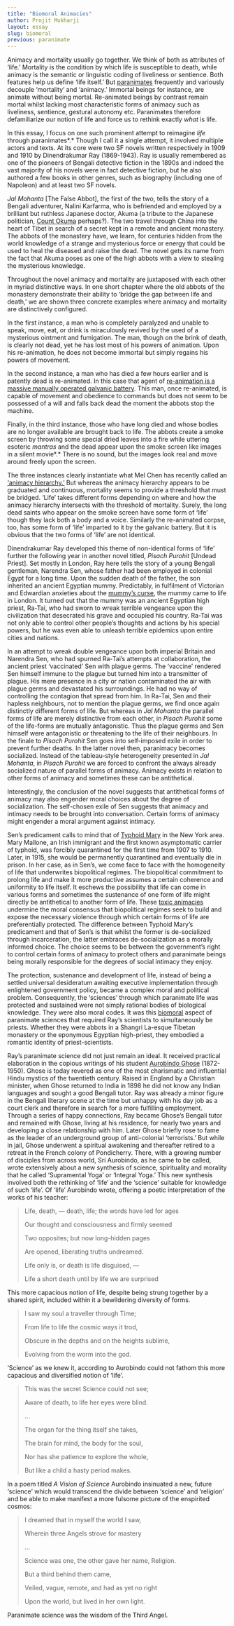 ```yaml
---
title: "Biomoral Animacies"
author: Projit Mukharji
layout: essay
slug: biomoral
previous: paranimate
---
```


Animacy and mortality usually go together. We think of both as
attributes of ‘life.’ Mortality is the condition by which life is
susceptible to death, while animacy is the semantic or linguistic coding
of liveliness or sentience. Both features help us define ‘life itself.’
But [paranimates](http://histscifi.com/essays/mukharji/paranimate.html)
frequently and variously decouple ‘mortality’ and ‘animacy.’ Immortal
beings for instance, are animate without being mortal. Re-animated
beings by contrast remain mortal whilst lacking most characteristic
forms of animacy such as liveliness, sentience, gestural autonomy etc.
Paranimates therefore defamiliarize our notion of life and force us to
rethink exactly *what* is life.

In this essay, I focus on one such prominent attempt to reimagine *life*
through paranimates*.* Though I call it a single attempt, it involved
multiple actors and texts. At its core were two SF novels written
respectively in 1909 and 1910 by Dinendrakumar Ray (1869-1943). Ray is
usually remembered as one of the pioneers of Bengali detective fiction
in the 1890s and indeed the vast majority of his novels were in fact
detective fiction, but he also authored a few books in other genres,
such as biography (including one of Napoleon) and at least two SF
novels.

*Jal Mohanta* \[The False Abbot\], the first of the two, tells the story
of a Bengali adventurer, Nalini Karfarma, who is befriended and employed
by a brilliant but ruthless Japanese doctor, Akuma (a tribute to the
Japanese politician, [Count
Okuma](http://www.britannica.com/EBchecked/topic/426606/Okuma-Shigenobu)
perhaps?). The two travel through China into the heart of Tibet in
search of a secret kept in a remote and ancient monastery. The abbots of
the monastery have, we learn, for centuries hidden from the world
knowledge of a strange and mysterious force or energy that could be used
to heal the diseased and raise the dead. The novel gets its name from
the fact that Akuma poses as one of the high abbots with a view to
stealing the mysterious knowledge.

Throughout the novel animacy and mortality are juxtaposed with each
other in myriad distinctive ways. In one short chapter where the old
abbots of the monastery demonstrate their ability to ‘bridge the gap
between life and death,’ we are shown three concrete examples where
animacy and mortality are distinctively configured.

In the first instance, a man who is completely paralyzed and unable to
speak, move, eat, or drink is miraculously revived by the used of a
mysterious ointment and fumigation. The man, though on the brink of
death, is clearly not dead, yet he has lost most of his powers of
animation. Upon his re-animation, he does not become immortal but simply
regains his powers of movement.

In the second instance, a man who has died a few hours earlier and is
patently dead is re-animated. In this case that agent of [re-animation
is a massive manually operated galvanic
battery](https://muse.jhu.edu/login?auth=0&type=summary&url=/journals/leonardo/v048/48.3.stephens.pdf).
This man, once re-animated, is capable of movement and obedience to
commands but does not seem to be possessed of a will and falls back dead
the moment the abbots stop the machine.

Finally, in the third instance, those who have long died and whose
bodies are no longer available are brought back to life. The abbots
create a smoke screen by throwing some special dried leaves into a fire
while uttering esoteric *mantras* and the dead appear upon the smoke
screen like images in a silent movie*.* There is no sound, but the
images look real and move around freely upon the screen.

The three instances clearly instantiate what Mel Chen has recently
called an [‘animacy hierarchy.’](https://www.dukeupress.edu/Animacies/)
But whereas the animacy hierarchy appears to be graduated and
continuous, mortality seems to provide a threshold that must be bridged.
‘Life’ takes different forms depending on where and how the animacy
hierarchy intersects with the threshold of mortality. Surely, the long
dead saints who appear on the smoke screen have some form of ‘life’
though they lack both a body and a voice. Similarly the re-animated
corpse, too, has some form of ‘life’ imparted to it by the galvanic
battery. But it is obvious that the two forms of ‘life’ are not
identical.

Dinendrakumar Ray developed this theme of non-identical forms of ‘life’
further the following year in another novel titled, *Pisach Purohit*
\[Undead Priest\]. Set mostly in London, Ray here tells the story of a
young Bengali gentleman, Narendra Sen, whose father had been employed in
colonial Egypt for a long time. Upon the sudden death of the father, the
son inherited an ancient Egyptian mummy. Predictably, in fulfilment of
Victorian and Edwardian anxieties about the [mummy’s
curse](https://newhumanist.org.uk/articles/2867/unwrapping-the-mummys-curse),
the mummy came to life in London. It turned out that the mummy was an
ancient Egyptian high priest, Ra-Tai, who had sworn to wreak terrible
vengeance upon the civilization that desecrated his grave and occupied
his country. Ra-Tai was not only able to control other people’s thoughts
and actions by his special powers, but he was even able to unleash
terrible epidemics upon entire cities and nations.

In an attempt to wreak double vengeance upon both imperial Britain and
Narendra Sen, who had spurned Ra-Tai’s attempts at collaboration, the
ancient priest ‘vaccinated’ Sen with plague germs. The ‘vaccine’
rendered Sen himself immune to the plague but turned him into a
transmitter of plague. His mere presence in a city or nation
contaminated the air with plague germs and devastated his surroundings.
He had no way of controlling the contagion that spread from him. In
Ra-Tai, Sen and their hapless neighbours, not to mention the plague
germs, we find once again distinctly different forms of life. But
whereas in *Jal Mohanta* the parallel forms of life are merely
distinctive from each other, in *Pisach Purohit* some of the life-forms
are mutually antagonistic. Thus the plague germs and Sen himself were
antagonistic or threatening to the life of their neighbours. In the
finale to *Pisach Purohit* Sen goes into self-imposed exile in order to
prevent further deaths. In the latter novel then, paranimacy becomes
socialized. Instead of the tableau-style heterogeneity presented in *Jal
Mohanta*, in *Pisach Purohit* we are forced to confront the always
already socialized nature of parallel forms of animacy. Animacy exists
in relation to other forms of animacy and sometimes these can be
antithetical.

Interestingly, the conclusion of the novel suggests that antithetical
forms of animacy may also engender moral choices about the degree of
socialization. The self-chosen exile of Sen suggests that animacy and
intimacy needs to be brought into conversation. Certain forms of animacy
might engender a moral argument against intimacy.

Sen’s predicament calls to mind that of [Typhoid
Mary](http://io9.com/what-the-city-of-new-york-did-to-typhoid-mary-was-pre-1674812001)
in the New York area. Mary Mallone, an Irish immigrant and the first
known asymptomatic carrier of typhoid, was forcibly quarantined for the
first time from 1907 to 1910. Later, in 1915, she would be permanently
quarantined and eventually die in prison. In her case, as in Sen’s, we
come face to face with the homogeneity of life that underwrites
biopolitical regimes. The biopolitical commitment to prolong life and
make it more productive assumes a certain coherence and uniformity to
life itself. It eschews the possibility that life can come in various
forms and sometimes the sustenance of one form of life might directly be
antithetical to another form of life. These [toxic
animacies](http://glq.dukejournals.org/content/17/2-3/265.abstract)
undermine the moral consensus that biopolitical regimes seek to build
and expose the necessary violence through which certain forms of life
are preferentially protected. The difference between Typhoid Mary’s
predicament and that of Sen’s is that whilst the former is de-socialized
through incarceration, the latter embraces de-socialization as a morally
informed choice. The choice seems to be between the government’s right
to control certain forms of animacy to protect others and paranimate
beings being morally responsible for the degrees of social intimacy they
enjoy.

The protection, sustenance and development of life, instead of being a
settled universal desideratum awaiting executive implementation through
enlightened government policy, became a complex moral and political
problem. Consequently, the ‘sciences’ through which paranimate life was
protected and sustained were not simply rational bodies of biological
knowledge. They were also moral codes. It was this
[biomoral](http://www.jstor.org/stable/2943361?seq=1#page_scan_tab_contents)
aspect of paranimate sciences that required Ray’s scientists to
simultaneously be priests. Whether they were abbots in a Shangri
La-esque Tibetan monastery or the eponymous Egyptian high-priest, they
embodied a romantic identity of priest-scientists.

Ray’s paranimate science did not just remain an ideal. It received
practical elaboration in the copious writings of his student [Aurobindo
Ghose](http://www.sriaurobindoashram.org/ashram/sriauro/index.php)
(1872-1950). Ghose is today revered as one of the most charismatic and
influential Hindu mystics of the twentieth century. Raised in England by
a Christian minister, when Ghose returned to India in 1898 he did not
know any Indian languages and sought a good Bengali tutor. Ray was
already a minor figure in the Bengali literary scene at the time but
unhappy with his day job as a court clerk and therefore in search for a
more fulfilling employment. Through a series of happy connections, Ray
became Ghose’s Bengali tutor and remained with Ghose, living at his
residence, for nearly two years and developing a close relationship with
him. Later Ghose briefly rose to fame as the leader of an underground
group of anti-colonial ‘terrorists.’ But while in jail, Ghose underwent
a spiritual awakening and thereafter retired to a retreat in the French
colony of Pondicherry. There, with a growing number of disciples from
across world, Sri Aurobindo, as he came to be called, wrote extensively
about a new synthesis of science, spirituality and morality that he
called ‘Supramental Yoga’ or ‘Integral Yoga.’ This new synthesis
involved both the rethinking of ‘life’ and the ‘science’ suitable for
knowledge of such ‘life’. Of ‘life’ Aurobindo wrote, offering a poetic
interpretation of the works of his teacher:

<blockquote><p>
Life, death, — death, life; the words have led for ages

Our thought and consciousness and firmly seemed

Two opposites; but now long-hidden pages

Are opened, liberating truths undreamed.

Life only is, or death is life disguised, —

Life a short death until by life we are surprised
</p></blockquote>

This more capacious notion of life, despite being strung together by a
shared spirit, included within it a bewildering diversity of forms.

<blockquote><p>
I saw my soul a traveller through Time;

From life to life the cosmic ways it trod,

Obscure in the depths and on the heights sublime,

Evolving from the worm into the god.
</p></blockquote>

‘Science’ as we knew it, according to Aurobindo could not fathom this
more capacious and diversified notion of ‘life’.

<blockquote><p>
This was the secret Science could not see;

Aware of death, to life her eyes were blind.

…

The organ for the thing itself she takes,

The brain for mind, the body for the soul,

Nor has she patience to explore the whole,

But like a child a hasty period makes.
</p></blockquote>

In a poem titled *A Vision of Science* Aurobindo insinuated a new,
future ‘science’ which would transcend the divide between ‘science’ and
‘religion’ and be able to make manifest a more fulsome picture of the
enspirited cosmos:

<blockquote><p>
I dreamed that in myself the world I saw,

Wherein three Angels strove for mastery

…

Science was one, the other gave her name, Religion.

But a third behind them came,

Veiled, vague, remote, and had as yet no right

Upon the world, but lived in her own light.
</p></blockquote>

Paranimate science was the wisdom of the Third Angel.
